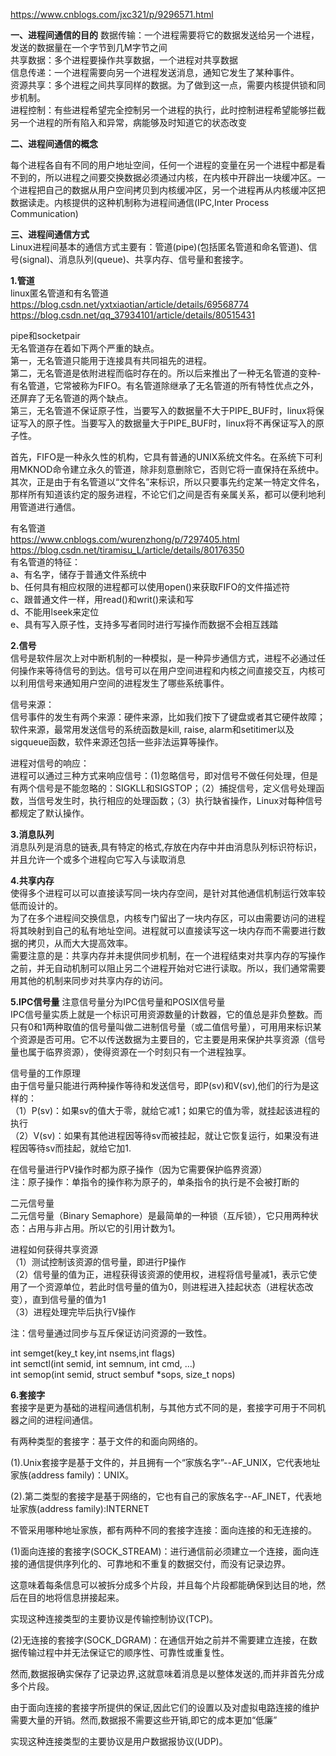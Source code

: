 https://www.cnblogs.com/jxc321/p/9296571.html    

**一、进程间通信的目的**
数据传输：一个进程需要将它的数据发送给另一个进程，发送的数据量在一个字节到几M字节之间  
共享数据：多个进程要操作共享数据，一个进程对共享数据  
信息传递：一个进程需要向另一个进程发送消息，通知它发生了某种事件。  
资源共享：多个进程之间共享同样的数据。为了做到这一点，需要内核提供锁和同步机制。  
进程控制：有些进程希望完全控制另一个进程的执行，此时控制进程希望能够拦截另一个进程的所有陷入和异常，病能够及时知道它的状态改变  

**二、进程间通信的概念**  

每个进程各自有不同的用户地址空间，任何一个进程的变量在另一个进程中都是看不到的，所以进程之间要交换数据必须通过内核，在内核中开辟出一块缓冲区。一个进程把自己的数据从用户空间拷贝到内核缓冲区，另一个进程再从内核缓冲区把数据读走。内核提供的这种机制称为进程间通信(IPC,Inter Process Communication)  

**三、进程间通信方式**  
Linux进程间基本的通信方式主要有：管道(pipe)(包括匿名管道和命名管道)、信号(signal)、消息队列(queue)、共享内存、信号量和套接字。

**1.管道**  
linux匿名管道和有名管道    
https://blog.csdn.net/yxtxiaotian/article/details/69568774  
https://blog.csdn.net/qq_37934101/article/details/80515431 

pipe和socketpair  
无名管道存在着如下两个严重的缺点。  
    第一，无名管道只能用于连接具有共同祖先的进程。  
    第二，无名管道是依附进程而临时存在的。所以后来推出了一种无名管道的变种-有名管道，它常被称为FIFO。有名管道除继承了无名管道的所有特性优点之外，还屏弃了无名管道的两个缺点。   
    第三，无名管道不保证原子性，当要写入的数据量不大于PIPE_BUF时，linux将保证写入的原子性。当要写入的数据量大于PIPE_BUF时，linux将不再保证写入的原子性。  
    
首先，FIFO是一种永久性的机构，它具有普通的UNIX系统文件名。在系统下可利用MKNOD命令建立永久的管道，除非刻意删除它，否则它将一直保持在系统中。  
其次，正是由于有名管道以“文件名”来标识，所以只要事先约定某一特定文件名，那样所有知道该约定的服务进程，不论它们之间是否有亲属关系，都可以便利地利用管道进行通信。  

有名管道   
https://www.cnblogs.com/wurenzhong/p/7297405.html  
https://blog.csdn.net/tiramisu_L/article/details/80176350    
有名管道的特征：  
a、有名字，储存于普通文件系统中  
b、任何具有相应权限的进程都可以使用open()来获取FIFO的文件描述符  
c、跟普通文件一样，用read()和writ()来读和写  
d、不能用lseek来定位  
e、具有写入原子性，支持多写者同时进行写操作而数据不会相互践踏  

**2.信号**    
信号是软件层次上对中断机制的一种模拟，是一种异步通信方式，进程不必通过任何操作来等待信号的到达。信号可以在用户空间进程和内核之间直接交互，内核可以利用信号来通知用户空间的进程发生了哪些系统事件。    

信号来源：  
信号事件的发生有两个来源：硬件来源，比如我们按下了键盘或者其它硬件故障；软件来源，最常用发送信号的系统函数是kill, raise, alarm和setitimer以及sigqueue函数，软件来源还包括一些非法运算等操作。    

进程对信号的响应：    
进程可以通过三种方式来响应信号：(1)忽略信号，即对信号不做任何处理，但是有两个信号是不能忽略的：SIGKLL和SIGSTOP；（2）捕捉信号，定义信号处理函数，当信号发生时，执行相应的处理函数；（3）执行缺省操作，Linux对每种信号都规定了默认操作。   

**3.消息队列**  
消息队列是消息的链表,具有特定的格式,存放在内存中并由消息队列标识符标识，并且允许一个或多个进程向它写入与读取消息  

**4.共享内存**  
使得多个进程可以可以直接读写同一块内存空间，是针对其他通信机制运行效率较低而设计的。  
为了在多个进程间交换信息，内核专门留出了一块内存区，可以由需要访问的进程将其映射到自己的私有地址空间。进程就可以直接读写这一块内存而不需要进行数据的拷贝，从而大大提高效率。  
需要注意的是：共享内存并未提供同步机制，在一个进程结束对共享内存的写操作之前，并无自动机制可以阻止另二个进程开始对它进行读取。所以，我们通常需要用其他的机制来同步对共享内存的访问。  

**5.IPC信号量** 
注意信号量分为IPC信号量和POSIX信号量  
IPC信号量实质上就是一个标识可用资源数量的计数器，它的值总是非负整数。而只有0和1两种取值的信号量叫做二进制信号量（或二值信号量），可用用来标识某个资源是否可用。它不以传送数据为主要目的，它主要是用来保护共享资源（信号量也属于临界资源），使得资源在一个时刻只有一个进程独享。    

信号量的工作原理    
由于信号量只能进行两种操作等待和发送信号，即P(sv)和V(sv),他们的行为是这样的：    
（1）P(sv)：如果sv的值大于零，就给它减1；如果它的值为零，就挂起该进程的执行    
（2）V(sv)：如果有其他进程因等待sv而被挂起，就让它恢复运行，如果没有进程因等待sv而挂起，就给它加1.   

在信号量进行PV操作时都为原子操作（因为它需要保护临界资源）  
注：原子操作：单指令的操作称为原子的，单条指令的执行是不会被打断的  

二元信号量  
二元信号量（Binary Semaphore）是最简单的一种锁（互斥锁），它只用两种状态：占用与非占用。所以它的引用计数为1。  

进程如何获得共享资源  
（1）测试控制该资源的信号量，即进行P操作  
（2）信号量的值为正，进程获得该资源的使用权，进程将信号量减1，表示它使用了一个资源单位，若此时信号量的值为0，则进程进入挂起状态（进程状态改变），直到信号量的值为1  
（3）进程处理完毕后执行V操作       

注：信号量通过同步与互斥保证访问资源的一致性。

int semget(key_t key,int nsems,int flags)    
int semctl(int semid, int semnum, int cmd, ...)    
int semop(int semid, struct sembuf *sops, size_t nops)  

**6.套接字**  
套接字是更为基础的进程间通信机制，与其他方式不同的是，套接字可用于不同机器之间的进程间通信。

有两种类型的套接字：基于文件的和面向网络的。

(1).Unix套接字是基于文件的，并且拥有一个“家族名字”--AF_UNIX，它代表地址家族(address family)：UNIX。

(2).第二类型的套接字是基于网络的，它也有自己的家族名字--AF_INET，代表地址家族(address family):INTERNET

不管采用哪种地址家族，都有两种不同的套接字连接：面向连接的和无连接的。

(1)面向连接的套接字(SOCK_STREAM)：进行通信前必须建立一个连接，面向连接的通信提供序列化的、可靠地和不重复的数据交付，而没有记录边界。

这意味着每条信息可以被拆分成多个片段，并且每个片段都能确保到达目的地，然后在目的地将信息拼接起来。

实现这种连接类型的主要协议是传输控制协议(TCP)。

(2)无连接的套接字(SOCK_DGRAM)：在通信开始之前并不需要建立连接，在数据传输过程中并无法保证它的顺序性、可靠性或重复性。

然而,数据报确实保存了记录边界,这就意味着消息是以整体发送的,而并非首先分成多个片段。

由于面向连接的套接字所提供的保证,因此它们的设置以及对虚拟电路连接的维护需要大量的开销。然而,数据报不需要这些开销,即它的成本更加“低廉”

实现这种连接类型的主要协议是用户数据报协议(UDP)。
